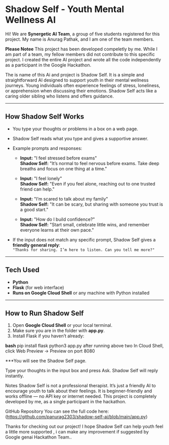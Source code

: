 # Shadow Self - Youth Mental Wellness AI

Hi! We are **Synergetic AI Team**, a group of five students registered for this project. 
My name is Anurag Pathak, and I am one of the team members.  

**Please Notee** This project has been developed compeletly by me. While I am part of a team, my fellow members did not contribute to this specific project. 
I created the entire AI project and wrote all the code independently as a participant in the Google Hackathon.

The is name of this Ai and project is Shadow Self. 
It is a simple and straightforward AI designed to support youth in their mental wellness journeys. 
Young individuals often experience feelings of stress, loneliness, or apprehension when discussing their emotions. 
Shadow Self acts like a caring older sibling who listens and offers guidance. 

---

## How Shadow Self Works

- You type your thoughts or problems in a box on a web page.  
- Shadow Self reads what you type and gives a supportive answer.  
- Example prompts and responses:

  - **Input:** "I feel stressed before exams"  
    **Shadow Self:** "It’s normal to feel nervous before exams. Take deep breaths and focus on one thing at a time."  

  - **Input:** "I feel lonely"  
    **Shadow Self:** "Even if you feel alone, reaching out to one trusted friend can help."  

  - **Input:** "I’m scared to talk about my family"  
    **Shadow Self:** "It can be scary, but sharing with someone you trust is a good start."  

  - **Input:** "How do I build confidence?"  
    **Shadow Self:** "Start small, celebrate little wins, and remember everyone learns at their own pace."  

- If the input does not match any specific prompt, Shadow Self gives a **friendly general reply**:  
  `"Thanks for sharing. I’m here to listen. Can you tell me more?"`

---

## Tech Used

- **Python**  
- **Flask** (for web interface)  
- **Runs on Google Cloud Shell** or any machine with Python installed  

---

## How to Run Shadow Self

1. Open **Google Cloud Shell** or your local terminal.  
2. Make sure you are in the folder with **app.py**.  
3. Install Flask if you haven’t already:

**bash**
pip install flask
python3 app.py
after running above two In Cloud Shell, 
click Web Preview → Preview on port 8080

***You will see the Shadow Self page.

Type your thoughts in the input box and press Ask. Shadow Self will reply instantly.

Notes
Shadow Self is not a professional therapist. It’s just a friendly AI to encourage youth to talk about their feelings.
It is beginner-friendly and works offline — no API key or internet needed.
This project is completely developed by me, as a single participant in the hackathon.

GitHub Repository
You can see the full code here:
(https://github.com/panurag2303/shadow-self-ai/blob/main/app.py)

Thanks for checking out our project! I hope Shadow Self can help youth feel a little more supported , i can make any improvement if suggested by Google genai Hackathon Team..
